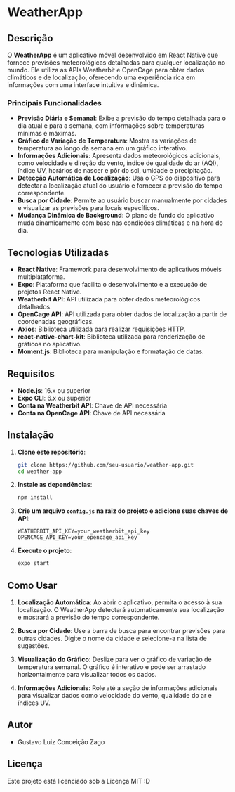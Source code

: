 
# WeatherApp

## Descrição

O **WeatherApp** é um aplicativo móvel desenvolvido em React Native que fornece previsões meteorológicas detalhadas para qualquer localização no mundo. Ele utiliza as APIs Weatherbit e OpenCage para obter dados climáticos e de localização, oferecendo uma experiência rica em informações com uma interface intuitiva e dinâmica.

### Principais Funcionalidades

- **Previsão Diária e Semanal**: Exibe a previsão do tempo detalhada para o dia atual e para a semana, com informações sobre temperaturas mínimas e máximas.
- **Gráfico de Variação de Temperatura**: Mostra as variações de temperatura ao longo da semana em um gráfico interativo.
- **Informações Adicionais**: Apresenta dados meteorológicos adicionais, como velocidade e direção do vento, índice de qualidade do ar (AQI), índice UV, horários de nascer e pôr do sol, umidade e precipitação.
- **Detecção Automática de Localização**: Usa o GPS do dispositivo para detectar a localização atual do usuário e fornecer a previsão do tempo correspondente.
- **Busca por Cidade**: Permite ao usuário buscar manualmente por cidades e visualizar as previsões para locais específicos.
- **Mudança Dinâmica de Background**: O plano de fundo do aplicativo muda dinamicamente com base nas condições climáticas e na hora do dia.

## Tecnologias Utilizadas

- **React Native**: Framework para desenvolvimento de aplicativos móveis multiplataforma.
- **Expo**: Plataforma que facilita o desenvolvimento e a execução de projetos React Native.
- **Weatherbit API**: API utilizada para obter dados meteorológicos detalhados.
- **OpenCage API**: API utilizada para obter dados de localização a partir de coordenadas geográficas.
- **Axios**: Biblioteca utilizada para realizar requisições HTTP.
- **react-native-chart-kit**: Biblioteca utilizada para renderização de gráficos no aplicativo.
- **Moment.js**: Biblioteca para manipulação e formatação de datas.

## Requisitos

- **Node.js**: 16.x ou superior
- **Expo CLI**: 6.x ou superior
- **Conta na Weatherbit API**: Chave de API necessária
- **Conta na OpenCage API**: Chave de API necessária

## Instalação

1. **Clone este repositório**:

    ```bash
    git clone https://github.com/seu-usuario/weather-app.git
    cd weather-app
    ```

2. **Instale as dependências**:

    ```bash
    npm install
    ```

3. **Crie um arquivo `config.js` na raiz do projeto e adicione suas chaves de API**:

    ```
    WEATHERBIT_API_KEY=your_weatherbit_api_key
    OPENCAGE_API_KEY=your_opencage_api_key
    ```

4. **Execute o projeto**:

    ```bash
    expo start
    ```

## Como Usar

1. **Localização Automática**: Ao abrir o aplicativo, permita o acesso à sua localização. O WeatherApp detectará automaticamente sua localização e mostrará a previsão do tempo correspondente.

2. **Busca por Cidade**: Use a barra de busca para encontrar previsões para outras cidades. Digite o nome da cidade e selecione-a na lista de sugestões.

3. **Visualização do Gráfico**: Deslize para ver o gráfico de variação de temperatura semanal. O gráfico é interativo e pode ser arrastado horizontalmente para visualizar todos os dados.

4. **Informações Adicionais**: Role até a seção de informações adicionais para visualizar dados como velocidade do vento, qualidade do ar e índices UV.

## Autor

- Gustavo Luiz Conceição Zago

## Licença

Este projeto está licenciado sob a Licença MIT :D
